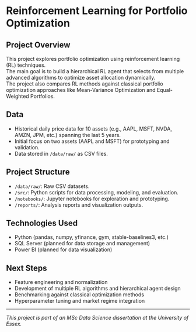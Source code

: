 # Reinforcement Learning for Portfolio Optimization

## Project Overview
This project explores portfolio optimization using reinforcement learning (RL) techniques.  
The main goal is to build a hierarchical RL agent that selects from multiple advanced algorithms to optimize asset allocation dynamically.  
The project also compares RL methods against classical portfolio optimization approaches like Mean-Variance Optimization and Equal-Weighted Portfolios.

## Data
- Historical daily price data for 10 assets (e.g., AAPL, MSFT, NVDA, AMZN, JPM, etc.) spanning the last 5 years.  
- Initial focus on two assets (AAPL and MSFT) for prototyping and validation.  
- Data stored in `/data/raw/` as CSV files.

## Project Structure
- `/data/raw/`: Raw CSV datasets.  
- `/src/`: Python scripts for data processing, modeling, and evaluation.  
- `/notebooks/`: Jupyter notebooks for exploration and prototyping.  
- `/reports/`: Analysis reports and visualization outputs.

## Technologies Used
- Python (pandas, numpy, yfinance, gym, stable-baselines3, etc.)  
- SQL Server (planned for data storage and management)  
- Power BI (planned for data visualization)

## Next Steps
- Feature engineering and normalization  
- Development of multiple RL algorithms and hierarchical agent design  
- Benchmarking against classical optimization methods  
- Hyperparameter tuning and market regime integration

---

*This project is part of an MSc Data Science dissertation at the University of Essex.*

